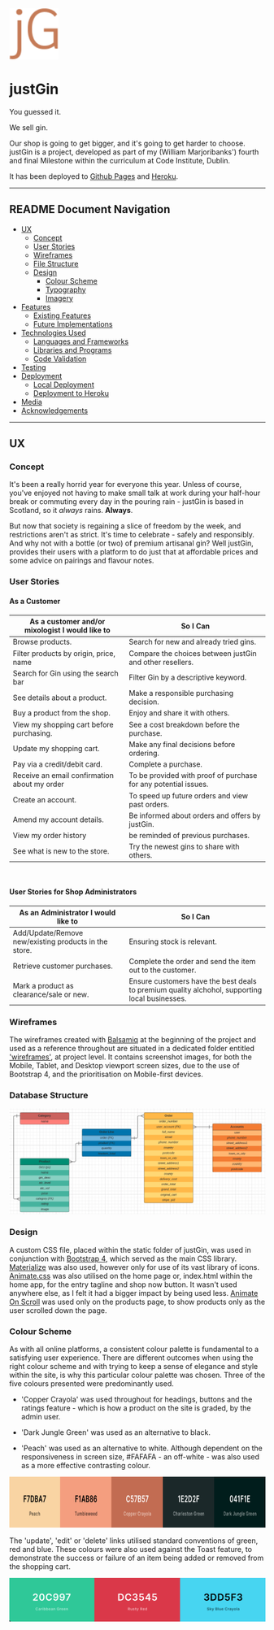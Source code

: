 <span>
    <img src="static/img/jG.png" width="auto" height="100px">
    <h1>justGin</h1>
</span>


You guessed it. 

We sell gin.

Our shop is going to get bigger, and it's going to get harder to choose. justGin is a project, developed as part of my (William Marjoribanks') fourth and final Milestone within the curriculum at Code Institute, Dublin.

It has been deployed to [Github Pages]() and [Heroku]().

---

## README Document Navigation

* [UX](#ux)
  * [Concept](#concept)
  * [User Stories](#user-stories)
  * [Wireframes](#wireframes)
  * [File Structure](#file-structure)
  * [Design](#design)
    * [Colour Scheme](#colour-scheme)
    * [Typography](#typography)
    * [Imagery](#imagery)
* [Features](#features)
  * [Existing Features](#existing-features)
  * [Future Implementations](#future-implementations)
* [Technologies Used](#technologies)
  * [Languages and Frameworks](#languages-and-frameworks)
  * [Libraries and Programs](#libraries-and-programs)
  * [Code Validation](#code-validation)
* [Testing](#testing)
* [Deployment](#deployment)
    * [Local Deployment](#local-deployment)
    * [Deployment to Heroku](#heroku-deployment)
* [Media](#media)
* [Acknowledgements](#acknowledgements)

---

## UX
### Concept

It's been a really horrid year for everyone this year. Unless of course, you've enjoyed not having to make small talk at work during your half-hour break or commuting every day in the pouring rain - justGin is based in Scotland, so it  <em>always</em> rains. <strong>Always</strong>. 
<br>

But now that society is regaining a slice of freedom by the week, and restrictions aren't as strict. It's time to celebrate - safely and responsibly. And why not with a bottle (or two) of premium artisanal gin? Well justGin, provides their users with a platform to do just that at affordable prices and some advice on pairings and flavour notes.

### User Stories

#### As a Customer

| **As a customer and/or mixologist I would like to** | **So I Can**                            |
| -------------------------------------------------- | --------------------------------------------- |
| Browse products.                                   | Search for new and already tried gins.        |
| Filter products by origin, price, name             | Compare the choices between justGin and other resellers.                                                                                                 |
| Search for Gin using the search bar                | Filter Gin by a descriptive keyword.|
| See details about a product.                       | Make a responsible purchasing decision.       |
| Buy a product from the shop.                       | Enjoy and share it with others.               |
| View my shopping cart before purchasing.           | See a cost breakdown before the purchase.     |
| Update my shopping cart.                           | Make any final decisions before ordering.     |
| Pay via a credit/debit card.                       | Complete a purchase.                          |
| Receive an email confirmation about my order       | To be provided with proof of purchase for any potential issues.|
| Create an account.                                 | To speed up future orders and view past orders.|
| Amend my account details.                          | Be informed about orders and offers by justGin.|
| View my order history                              | be reminded of previous purchases.            |
| See what is new to the store.                      | Try the newest gins to share with others.     |

<br>

#### User Stories for Shop Administrators

| **As an Administrator I would like to**     | **So I Can**                                     |
| ------------------------------------------- | ------------------------------------------------ |
| Add/Update/Remove new/existing products in the store. | Ensuring stock is relevant.            |
| Retrieve customer purchases.                | Complete the order and send the item out to the customer.|
| Mark a product as clearance/sale or new.    | Ensure customers have the best deals to premium quality alchohol, supporting local businesses.             |

### Wireframes

The wireframes created with [Balsamiq]('https://balsamiq.com') at the beginning of the project and used as a reference throughout are situated in a dedicated folder entitled 
['wireframes'](https://github.com/LHBank/justgin/tree/master/wireframes), at project level. It contains screenshot images, for both the Mobile, Tablet, and Desktop viewport screen sizes, due to the use of Bootstrap 4, and the prioritisation on Mobile-first devices.

### Database Structure

<img src="static/img/db_structure.png">

### Design

A custom CSS file, placed within the static folder of justGin, was used in conjunction with [Bootstrap 4](https://getbootstrap.com/docs/4.5/getting-started/introduction/), which served as the main CSS library. [Materialize](https://materializecss.com/) was also used, however only for use of its vast library of icons. [Animate.css](https://animate.style/) was also utilised on the home page or, index.html within the home app, for the entry tagline and shop now button. It wasn't used anywhere else, as I felt it had a bigger impact by being used less. [Animate On Scroll](https://michalsnik.github.io/aos/) was used only on the products page, to show products only as the user scrolled down the page.

### Colour Scheme

As with all online platforms, a consistent colour palette is fundamental to a satisfying user experience. There are different outcomes when using the right colour scheme and with trying to keep a sense of elegance and style within the site, is why this particular colour palette was chosen. Three of the five colours presented were predominantly used.

* 'Copper Crayola' was used throughout for headings, buttons and the ratings feature - which is how a product on the site is graded, by the admin user.

* 'Dark Jungle Green' was used as an alternative to black. 

* 'Peach' was used as an alternative to white. Although dependent on the responsiveness in screen size, #FAFAFA - an off-white - was also used as a more effective contrasting colour.

<div>
    <img src="static/img/palette.png" width="550px" height="100px" alt="Colour Palette">
</div>

The 'update', 'edit' or 'delete' links utilised standard conventions of green, red and blue. These colours were also used against the Toast feature, to demonstrate the success or failure of an item being added or removed from the shopping cart.

<div>
    <img src="static/img/palette2.png" width="550px" height="auto" alt="Colour Palette">
</div>
